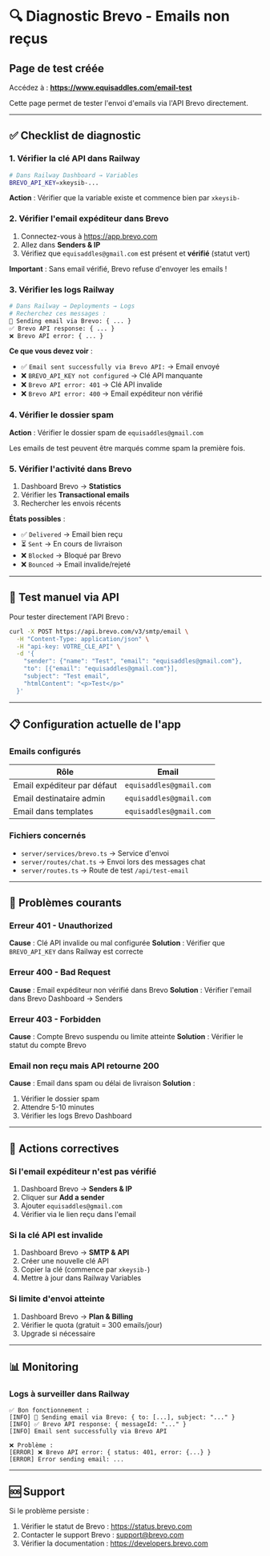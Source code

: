 # 🔍 Diagnostic Brevo - Emails non reçus

## Page de test créée

Accédez à : **https://www.equisaddles.com/email-test**

Cette page permet de tester l'envoi d'emails via l'API Brevo directement.

---

## ✅ Checklist de diagnostic

### 1. Vérifier la clé API dans Railway

```bash
# Dans Railway Dashboard → Variables
BREVO_API_KEY=xkeysib-...
```

**Action** : Vérifier que la variable existe et commence bien par `xkeysib-`

### 2. Vérifier l'email expéditeur dans Brevo

1. Connectez-vous à https://app.brevo.com
2. Allez dans **Senders & IP** 
3. Vérifiez que `equisaddles@gmail.com` est présent et **vérifié** (statut vert)

**Important** : Sans email vérifié, Brevo refuse d'envoyer les emails !

### 3. Vérifier les logs Railway

```bash
# Dans Railway → Deployments → Logs
# Recherchez ces messages :
📧 Sending email via Brevo: { ... }
✅ Brevo API response: { ... }
❌ Brevo API error: { ... }
```

**Ce que vous devez voir** :
- ✅ `Email sent successfully via Brevo API:` → Email envoyé
- ❌ `BREVO_API_KEY not configured` → Clé API manquante
- ❌ `Brevo API error: 401` → Clé API invalide
- ❌ `Brevo API error: 400` → Email expéditeur non vérifié

### 4. Vérifier le dossier spam

**Action** : Vérifier le dossier spam de `equisaddles@gmail.com`

Les emails de test peuvent être marqués comme spam la première fois.

### 5. Vérifier l'activité dans Brevo

1. Dashboard Brevo → **Statistics**
2. Vérifier les **Transactional emails**
3. Rechercher les envois récents

**États possibles** :
- ✅ `Delivered` → Email bien reçu
- ⏳ `Sent` → En cours de livraison
- ❌ `Blocked` → Bloqué par Brevo
- ❌ `Bounced` → Email invalide/rejeté

---

## 🧪 Test manuel via API

Pour tester directement l'API Brevo :

```bash
curl -X POST https://api.brevo.com/v3/smtp/email \
  -H "Content-Type: application/json" \
  -H "api-key: VOTRE_CLE_API" \
  -d '{
    "sender": {"name": "Test", "email": "equisaddles@gmail.com"},
    "to": [{"email": "equisaddles@gmail.com"}],
    "subject": "Test email",
    "htmlContent": "<p>Test</p>"
  }'
```

---

## 📋 Configuration actuelle de l'app

### Emails configurés

| Rôle | Email |
|------|-------|
| Email expéditeur par défaut | `equisaddles@gmail.com` |
| Email destinataire admin | `equisaddles@gmail.com` |
| Email dans templates | `equisaddles@gmail.com` |

### Fichiers concernés

- `server/services/brevo.ts` → Service d'envoi
- `server/routes/chat.ts` → Envoi lors des messages chat
- `server/routes.ts` → Route de test `/api/test-email`

---

## 🚨 Problèmes courants

### Erreur 401 - Unauthorized
**Cause** : Clé API invalide ou mal configurée
**Solution** : Vérifier que `BREVO_API_KEY` dans Railway est correcte

### Erreur 400 - Bad Request
**Cause** : Email expéditeur non vérifié dans Brevo
**Solution** : Vérifier l'email dans Brevo Dashboard → Senders

### Erreur 403 - Forbidden
**Cause** : Compte Brevo suspendu ou limite atteinte
**Solution** : Vérifier le statut du compte Brevo

### Email non reçu mais API retourne 200
**Cause** : Email dans spam ou délai de livraison
**Solution** : 
1. Vérifier le dossier spam
2. Attendre 5-10 minutes
3. Vérifier les logs Brevo Dashboard

---

## 🔧 Actions correctives

### Si l'email expéditeur n'est pas vérifié

1. Dashboard Brevo → **Senders & IP**
2. Cliquer sur **Add a sender**
3. Ajouter `equisaddles@gmail.com`
4. Vérifier via le lien reçu dans l'email

### Si la clé API est invalide

1. Dashboard Brevo → **SMTP & API**
2. Créer une nouvelle clé API
3. Copier la clé (commence par `xkeysib-`)
4. Mettre à jour dans Railway Variables

### Si limite d'envoi atteinte

1. Dashboard Brevo → **Plan & Billing**
2. Vérifier le quota (gratuit = 300 emails/jour)
3. Upgrade si nécessaire

---

## 📊 Monitoring

### Logs à surveiller dans Railway

```
✅ Bon fonctionnement :
[INFO] 📧 Sending email via Brevo: { to: [...], subject: "..." }
[INFO] ✅ Brevo API response: { messageId: "..." }
[INFO] Email sent successfully via Brevo API

❌ Problème :
[ERROR] ❌ Brevo API error: { status: 401, error: {...} }
[ERROR] Error sending email: ...
```

---

## 🆘 Support

Si le problème persiste :

1. Vérifier le statut de Brevo : https://status.brevo.com
2. Contacter le support Brevo : support@brevo.com
3. Vérifier la documentation : https://developers.brevo.com
